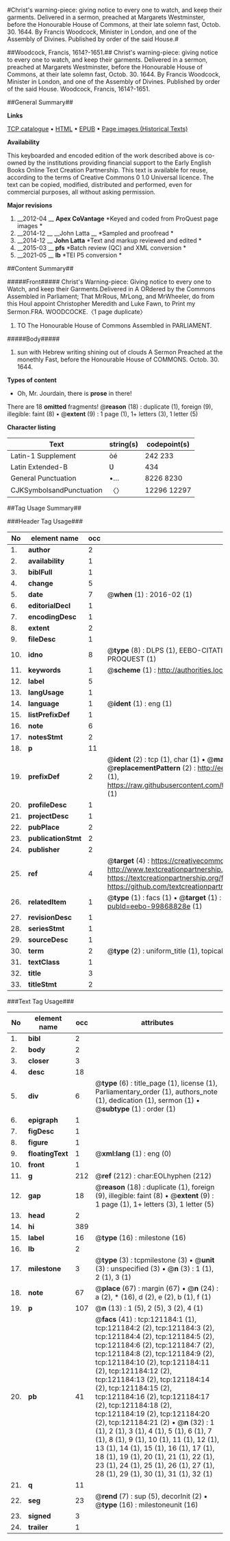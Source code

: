 #Christ's warning-piece: giving notice to every one to watch, and keep their garments. Delivered in a sermon, preached at Margarets Westminster, before the Honourable House of Commons, at their late solemn fast, Octob. 30. 1644. By Francis Woodcock, Minister in London, and one of the Assembly of Divines. Published by order of the said House.#

##Woodcock, Francis, 1614?-1651.##
Christ's warning-piece: giving notice to every one to watch, and keep their garments. Delivered in a sermon, preached at Margarets Westminster, before the Honourable House of Commons, at their late solemn fast, Octob. 30. 1644. By Francis Woodcock, Minister in London, and one of the Assembly of Divines. Published by order of the said House.
Woodcock, Francis, 1614?-1651.

##General Summary##

**Links**

[TCP catalogue](http://www.ota.ox.ac.uk/tcp/)  • 
[HTML](http://tei.it.ox.ac.uk/tcp/Texts-HTML/free/A96/A96868.html)  • 
[EPUB](http://tei.it.ox.ac.uk/tcp/Texts-EPUB/free/A96/A96868.epub) • 
[Page images (Historical Texts)](https://historicaltexts.jisc.ac.uk/eebo-99868828e)

**Availability**

This keyboarded and encoded edition of the work described above is co-owned by the
    institutions providing financial support to the Early English Books Online Text Creation
    Partnership. This text is available for reuse, according to the terms of  Creative Commons 0 1.0 Universal
    licence. The text can be copied, modified, distributed and performed, even for commercial
    purposes, all without asking permission.

**Major revisions**

1. __2012-04 __ __Apex CoVantage__ *Keyed and coded from ProQuest page images *
1. __2014-12 __ __John Latta __ *Sampled and proofread *
1. __2014-12 __ __John Latta__ *Text and markup reviewed and edited *
1. __2015-03 __ __pfs__ *Batch review (QC) and XML conversion *
1. __2021-05 __ __lb__ *TEI P5 conversion *

##Content Summary##

#####Front#####
Christ's Warning-piece: Giving notice to every one to Watch, and keep their Garments.Delivered in A ORdered by the Commons Assembled in Parliament; That MrRous, MrLong, and MrWheeler, do from this HouI appoint Christopher Meredith and Luke Fawn, to Print my Sermon.FRA. WOODCOCKE.〈1 page duplicate〉
1. TO The Honourable House of Commons Assembled in PARLIAMENT.

#####Body#####

1. sun with Hebrew writing shining out of clouds A Sermon Preached at the monethly Fast, before the Honourable House of COMMONS. Octob. 30. 1644.

**Types of content**

  * Oh, Mr. Jourdain, there is **prose** in there!

There are 18 **omitted** fragments! 
 @__reason__ (18) : duplicate (1), foreign (9), illegible: faint (8)  •  @__extent__ (9) : 1 page (1), 1+ letters (3), 1 letter (5)

**Character listing**


|Text|string(s)|codepoint(s)|
|---|---|---|
|Latin-1 Supplement|òé|242 233|
|Latin Extended-B|Ʋ|434|
|General Punctuation|•…|8226 8230|
|CJKSymbolsandPunctuation|〈〉|12296 12297|

##Tag Usage Summary##

###Header Tag Usage###

|No|element name|occ|attributes|
|---|---|---|---|
|1.|__author__|2||
|2.|__availability__|1||
|3.|__biblFull__|1||
|4.|__change__|5||
|5.|__date__|7| @__when__ (1) : 2016-02 (1)|
|6.|__editorialDecl__|1||
|7.|__encodingDesc__|1||
|8.|__extent__|2||
|9.|__fileDesc__|1||
|10.|__idno__|8| @__type__ (8) : DLPS (1), EEBO-CITATION (1), VID (1), EEBO-PROQUEST (1), STC (3), PROQUEST (1)|
|11.|__keywords__|1| @__scheme__ (1) : http://authorities.loc.gov/ (1)|
|12.|__label__|5||
|13.|__langUsage__|1||
|14.|__language__|1| @__ident__ (1) : eng (1)|
|15.|__listPrefixDef__|1||
|16.|__note__|6||
|17.|__notesStmt__|2||
|18.|__p__|11||
|19.|__prefixDef__|2| @__ident__ (2) : tcp (1), char (1)  •  @__matchPattern__ (2) : ([0-9\-]+):([0-9IVX]+) (1), (.+) (1)  •  @__replacementPattern__ (2) : http://eebo.chadwyck.com/downloadtiff?vid=$1&page=$2 (1), https://raw.githubusercontent.com/textcreationpartnership/Texts/master/tcpchars.xml#$1 (1)|
|20.|__profileDesc__|1||
|21.|__projectDesc__|1||
|22.|__pubPlace__|2||
|23.|__publicationStmt__|2||
|24.|__publisher__|2||
|25.|__ref__|4| @__target__ (4) : https://creativecommons.org/publicdomain/zero/1.0/ (1), http://www.textcreationpartnership.org/docs/. (1), https://textcreationpartnership.org/faq/#faq05 (1), https://github.com/textcreationpartnership (1)|
|26.|__relatedItem__|1| @__type__ (1) : facs (1)  •  @__target__ (1) : https://data.historicaltexts.jisc.ac.uk/view?pubId=eebo-99868828e (1)|
|27.|__revisionDesc__|1||
|28.|__seriesStmt__|1||
|29.|__sourceDesc__|1||
|30.|__term__|2| @__type__ (2) : uniform_title (1), topical_term (1)|
|31.|__textClass__|1||
|32.|__title__|3||
|33.|__titleStmt__|2||


###Text Tag Usage###

|No|element name|occ|attributes|
|---|---|---|---|
|1.|__bibl__|2||
|2.|__body__|2||
|3.|__closer__|3||
|4.|__desc__|18||
|5.|__div__|6| @__type__ (6) : title_page (1), license (1), Parliamentary_order (1), authors_note (1), dedication (1), sermon (1)  •  @__subtype__ (1) : order (1)|
|6.|__epigraph__|1||
|7.|__figDesc__|1||
|8.|__figure__|1||
|9.|__floatingText__|1| @__xml:lang__ (1) : eng (0)|
|10.|__front__|1||
|11.|__g__|212| @__ref__ (212) : char:EOLhyphen (212)|
|12.|__gap__|18| @__reason__ (18) : duplicate (1), foreign (9), illegible: faint (8)  •  @__extent__ (9) : 1 page (1), 1+ letters (3), 1 letter (5)|
|13.|__head__|2||
|14.|__hi__|389||
|15.|__label__|16| @__type__ (16) : milestone (16)|
|16.|__lb__|2||
|17.|__milestone__|3| @__type__ (3) : tcpmilestone (3)  •  @__unit__ (3) : unspecified (3)  •  @__n__ (3) : 1 (1), 2 (1), 3 (1)|
|18.|__note__|67| @__place__ (67) : margin (67)  •  @__n__ (24) : a (2), * (16), d (2), e (2), b (1), f (1)|
|19.|__p__|107| @__n__ (13) : 1 (5), 2 (5), 3 (2), 4 (1)|
|20.|__pb__|41| @__facs__ (41) : tcp:121184:1 (1), tcp:121184:2 (2), tcp:121184:3 (2), tcp:121184:4 (2), tcp:121184:5 (2), tcp:121184:6 (2), tcp:121184:7 (2), tcp:121184:8 (2), tcp:121184:9 (2), tcp:121184:10 (2), tcp:121184:11 (2), tcp:121184:12 (2), tcp:121184:13 (2), tcp:121184:14 (2), tcp:121184:15 (2), tcp:121184:16 (2), tcp:121184:17 (2), tcp:121184:18 (2), tcp:121184:19 (2), tcp:121184:20 (2), tcp:121184:21 (2)  •  @__n__ (32) : 1 (1), 2 (1), 3 (1), 4 (1), 5 (1), 6 (1), 7 (1), 8 (1), 9 (1), 10 (1), 11 (1), 12 (1), 13 (1), 14 (1), 15 (1), 16 (1), 17 (1), 18 (1), 19 (1), 20 (1), 21 (1), 22 (1), 23 (1), 24 (1), 25 (1), 26 (1), 27 (1), 28 (1), 29 (1), 30 (1), 31 (1), 32 (1)|
|21.|__q__|11||
|22.|__seg__|23| @__rend__ (7) : sup (5), decorInit (2)  •  @__type__ (16) : milestoneunit (16)|
|23.|__signed__|3||
|24.|__trailer__|1||
